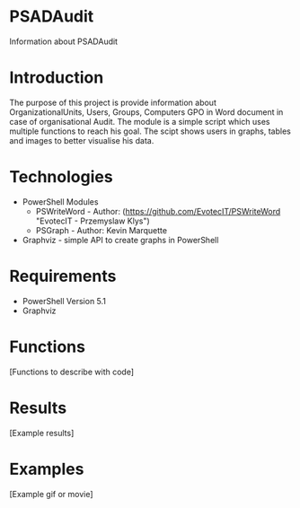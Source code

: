 # PSADAudit
Information about PSADAudit
# Introduction
The purpose of this project is provide information about OrganizationalUnits, Users, Groups, Computers GPO in Word document in case of organisational Audit. The module is a simple script which uses multiple functions to reach his goal. The scipt shows users in graphs, tables and images to better visualise his data.
# Technologies
* PowerShell Modules
    * PSWriteWord - Author: (https://github.com/EvotecIT/PSWriteWord "EvotecIT - Przemyslaw Klys")
    * PSGraph - Author: Kevin Marquette
* Graphviz - simple API to create graphs in PowerShell
# Requirements
* PowerShell Version 5.1
* Graphviz
# Functions
[Functions to describe with code]
# Results
[Example results]
# Examples
[Example gif or movie]